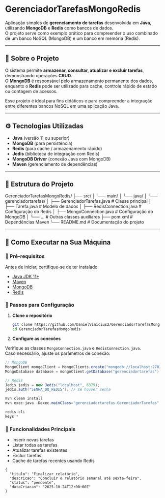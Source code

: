 # GerenciadorTarefasMongoRedis

Aplicação simples de **gerenciamento de tarefas** desenvolvida em **Java**, utilizando **MongoDB** e **Redis** como bancos de dados.  
O projeto serve como exemplo prático para compreender o uso combinado de um banco NoSQL (MongoDB) e um banco em memória (Redis).

---

## 🧩 Sobre o Projeto

O sistema permite **armazenar, consultar, atualizar e excluir tarefas**, demonstrando operações **CRUD**.  
O **MongoDB** é responsável pelo armazenamento permanente dos dados, enquanto o **Redis** pode ser utilizado para cache, controle rápido de estado ou contagem de acessos.

Esse projeto é ideal para fins didáticos e para compreender a integração entre diferentes bancos NoSQL em uma aplicação Java.

---

## ⚙️ Tecnologias Utilizadas

- **Java** (versão 11 ou superior)
- **MongoDB** (para persistência)
- **Redis** (para cache / armazenamento rápido)
- **Jedis** (biblioteca de integração com Redis)
- **MongoDB Driver** (conexão Java com MongoDB)
- **Maven** (gerenciamento de dependências)

---

## 📂 Estrutura do Projeto

GerenciadorTarefasMongoRedis/
├── src/
│ └── main/
│ └── java/
│ └── gerenciadortarefas/
│ ├── GerenciadorTarefas.java # Classe principal
│ ├── Tarefa.java # Modelo de dados
│ ├── RedisConnection.java # Configuração do Redis
│ ├── MongoConnection.java # Configuração do MongoDB
│ └── ... # Outras classes auxiliares
├── pom.xml # Dependências Maven
└── README.md # Documentação do projeto


---

## 🚀 Como Executar na Sua Máquina

### 🧠 Pré-requisitos

Antes de iniciar, certifique-se de ter instalado:

- [Java JDK 11+](https://www.oracle.com/java/technologies/downloads/)
- [Maven](https://maven.apache.org/download.cgi)
- [MongoDB](https://www.mongodb.com/try/download/community)
- [Redis](https://redis.io/download)

### 🔧 Passos para Configuração

1. **Clone o repositório**
   ```bash
   git clone https://github.com/DanielVinicius2/GerenciadorTarefasMongoRedis.git
   cd GerenciadorTarefasMongoRedis
2. **Configure as conexões**

Verifique as classes `MongoConnection.java` e `RedisConnection.java`.  
Caso necessário, ajuste os parâmetros de conexão:

```java
// MongoDB
MongoClient mongoClient = MongoClients.create("mongodb://localhost:27017");
MongoDatabase database = mongoClient.getDatabase("gerenciadortarefas");

// Redis
Jedis jedis = new Jedis("localhost", 6379);
jedis.auth("SENHA_DO_REDIS"); // se houver senha

mvn clean install
mvn exec:java -Dexec.mainClass="gerenciadortarefas.GerenciadorTarefas"

redis-cli
keys *
```

### 🧠 Funcionalidades Principais

- Inserir novas tarefas
- Listar todas as tarefas
- Atualizar tarefas existentes
- Excluir tarefas
- Cache de tarefas recentes usando Redis

```
{
  "titulo": "Finalizar relatório",
  "descricao": "Concluir o relatório semanal até sexta-feira",
  "status": "pendente",
  "dataCriacao": "2025-10-24T12:00:00Z"
}
```
